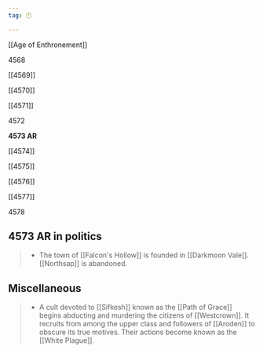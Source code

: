 ```yaml
---
tag: 🕛

---
```

[[Age of Enthronement]]


4568

[[4569]]

[[4570]]

[[4571]]

4572

**4573 AR**

[[4574]]

[[4575]]

[[4576]]

[[4577]]

4578



## 4573 AR in politics

>  - The town of [[Falcon's Hollow]] is founded in [[Darkmoon Vale]]. [[Northsap]] is abandoned.


## Miscellaneous

>  - A cult devoted to [[Sifkesh]] known as the [[Path of Grace]] begins abducting and murdering the citizens of [[Westcrown]]. It recruits from among the upper class and followers of [[Aroden]] to obscure its true motives. Their actions become known as the [[White Plague]].






